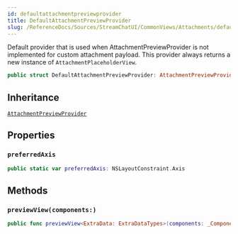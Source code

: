 ```yaml
---
id: defaultattachmentpreviewprovider 
title: DefaultAttachmentPreviewProvider
slug: /ReferenceDocs/Sources/StreamChatUI/CommonViews/Attachments/defaultattachmentpreviewprovider
---
```


Default provider that is used when AttachmentPreviewProvider is not implemented for custom attachment payload. This
provider always returns a new instance of `AttachmentPlaceholderView`.

``` swift
public struct DefaultAttachmentPreviewProvider: AttachmentPreviewProvider 
```

## Inheritance

[`AttachmentPreviewProvider`](AttachmentPreviewProvider)

## Properties

### `preferredAxis`

``` swift
public static var preferredAxis: NSLayoutConstraint.Axis 
```

## Methods

### `previewView(components:)`

``` swift
public func previewView<ExtraData: ExtraDataTypes>(components: _Components<ExtraData>) -> UIView 
```
